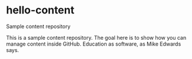# hello-content
Sample content repository

This is a sample content repository. The goal here is to show how you can manage content inside GitHub. Education as software, as Mike Edwards says.
